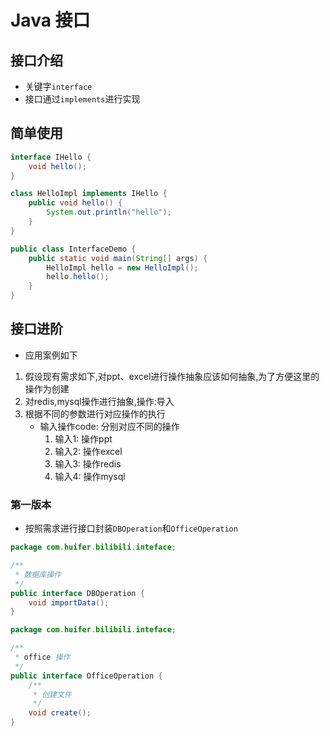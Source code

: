 # Java 接口
## 接口介绍
- 关键字`interface`
- 接口通过`implements`进行实现

## 简单使用
```java
interface IHello {
    void hello();
}

class HelloImpl implements IHello {
    public void hello() {
        System.out.println("hello");
    }
}

public class InterfaceDemo {
    public static void main(String[] args) {
        HelloImpl hello = new HelloImpl();
        hello.hello();
    }
}
```

## 接口进阶
- 应用案例如下
1. 假设现有需求如下,对ppt、excel进行操作抽象应该如何抽象,为了方便这里的操作为创建
1. 对redis,mysql操作进行抽象,操作:导入
1. 根据不同的参数进行对应操作的执行
    - 输入操作code: 分别对应不同的操作
        1. 输入1: 操作ppt
        1. 输入2: 操作excel
        1. 输入3: 操作redis
        1. 输入4: 操作mysql



### 第一版本
- 按照需求进行接口封装`DBOperation`和`OfficeOperation`
```java
package com.huifer.bilibili.inteface;

/**
 * 数据库操作
 */
public interface DBOperation {
    void importData();
}

```


```java
package com.huifer.bilibili.inteface;

/**
 * office 操作
 */
public interface OfficeOperation {
    /**
     * 创建文件
     */
    void create();
}

```
